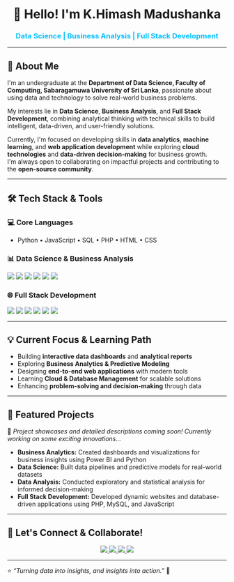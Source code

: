 <h1 align="center">👋 Hello! I'm K.Himash Madushanka</h1>
<h3 align="center" style="color:#00bfff;">Data Science | Business Analysis | Full Stack Development</h3>

---

## 🚀 About Me

I'm an undergraduate at the **Department of Data Science, Faculty of Computing, Sabaragamuwa University of Sri Lanka**, passionate about using data and technology to solve real-world business problems.  

My interests lie in **Data Science**, **Business Analysis**, and **Full Stack Development**, combining analytical thinking with technical skills to build intelligent, data-driven, and user-friendly solutions.

Currently, I'm focused on developing skills in **data analytics**, **machine learning**, and **web application development** while exploring **cloud technologies** and **data-driven decision-making** for business growth.  
I'm always open to collaborating on impactful projects and contributing to the **open-source community**.

---

## 🛠️ Tech Stack & Tools

### 💻 Core Languages
- Python • JavaScript • SQL • PHP • HTML • CSS

### 📊 Data Science & Business Analysis
<p align="left">
  <img src="https://img.shields.io/badge/Numpy-013243?style=for-the-badge&logo=numpy&logoColor=white"/>
  <img src="https://img.shields.io/badge/Pandas-150458?style=for-the-badge&logo=pandas&logoColor=white"/>
  <img src="https://img.shields.io/badge/Scikit--learn-F7931E?style=for-the-badge&logo=scikit-learn&logoColor=white"/>
  <img src="https://img.shields.io/badge/PowerBI-F2C811?style=for-the-badge&logo=powerbi&logoColor=black"/>
  <img src="https://img.shields.io/badge/Tableau-E97627?style=for-the-badge&logo=tableau&logoColor=white"/>
  <img src="https://img.shields.io/badge/Excel-217346?style=for-the-badge&logo=microsoftexcel&logoColor=white"/>
</p>

### 🌐 Full Stack Development
<p align="left">
  <img src="https://img.shields.io/badge/HTML5-E34F26?style=for-the-badge&logo=html5&logoColor=white"/>
  <img src="https://img.shields.io/badge/CSS3-1572B6?style=for-the-badge&logo=css3&logoColor=white"/>
  <img src="https://img.shields.io/badge/JavaScript-F7DF1E?style=for-the-badge&logo=javascript&logoColor=black"/>
  <img src="https://img.shields.io/badge/PHP-777BB4?style=for-the-badge&logo=php&logoColor=white"/>
  <img src="https://img.shields.io/badge/MySQL-00758F?style=for-the-badge&logo=mysql&logoColor=white"/>
  <img src="https://img.shields.io/badge/Bootstrap-7952B3?style=for-the-badge&logo=bootstrap&logoColor=white"/>
</p>

---

## 💡 Current Focus & Learning Path

- Building **interactive data dashboards** and **analytical reports**
- Exploring **Business Analytics & Predictive Modeling**
- Designing **end-to-end web applications** with modern tools
- Learning **Cloud & Database Management** for scalable solutions
- Enhancing **problem-solving and decision-making** through data

---

## 🎯 Featured Projects

🚧 *Project showcases and detailed descriptions coming soon! Currently working on some exciting innovations...*

- **Business Analytics:** Created dashboards and visualizations for business insights using Power BI and Python  
- **Data Science:** Built data pipelines and predictive models for real-world datasets  
- **Data Analysis:** Conducted exploratory and statistical analysis for informed decision-making  
- **Full Stack Development:** Developed dynamic websites and database-driven applications using PHP, MySQL, and JavaScript  

---

## 🤝 Let's Connect & Collaborate!

<p align="center">
  <a href="mailto:sankajithd.jinasena@gmail.com">
    <img src="https://img.shields.io/badge/Email-D14836?style=for-the-badge&logo=gmail&logoColor=white" />
  </a>
  <a href="https://www.linkedin.com/in/sankajith-d-jinasena">
    <img src="https://img.shields.io/badge/LinkedIn-0077B5?style=for-the-badge&logo=linkedin&logoColor=white" />
  </a>
  <a href="https://github.com/SankajithDJinasena">
    <img src="https://img.shields.io/badge/GitHub-100000?style=for-the-badge&logo=github&logoColor=white" />
  </a>
  <a href="https://medium.com/@sankajithd.jinasena">
    <img src="https://img.shields.io/badge/Medium-12100E?style=for-the-badge&logo=medium&logoColor=white" />
  </a>
</p>

---

⭐ *“Turning data into insights, and insights into action.”* 🚀

